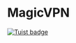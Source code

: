 # MagicVPN
[![Tuist badge](https://img.shields.io/badge/Powered%20by-Tuist-blue)](https://tuist.io)

